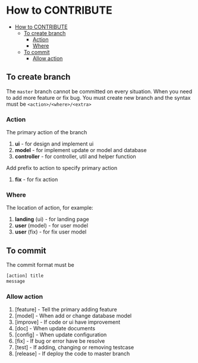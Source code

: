 # How to CONTRIBUTE

- [How to CONTRIBUTE](#how-to-contribute)
  - [To create branch](#to-create-branch)
    - [Action](#action)
    - [Where](#where)
  - [To commit](#to-commit)
    - [Allow action](#allow-action)

## To create branch

The `master` branch cannot be committed on every situation. When you need to add more feature or fix bug. You must create new branch and the syntax must be `<action>/<where>/<extra>`

### Action

The primary action of the branch

1. **ui** - for design and implement ui
2. **model** - for implement update or model and database
3. **controller** - for controller, util and helper function

Add prefix to action to specify primary action

1. **fix** - for fix action

### Where

The location of action, for example: 

1. **landing** (ui) - for landing page
2. **user** (model) - for user model
3. **user** (fix) - for fix user model

## To commit

The commit format must be

```txt
[action] title
message
```

### Allow action

1. [feature] - Tell the primary adding feature
2. [model] - When add or change database model
3. [improve] - If code or ui have improvement
4. [doc] - When update documents
5. [config] - When update configuration
6. [fix] - If bug or error have be resolve
7. [test] - If adding, changing or removing testcase
8. [release] - If deploy the code to master branch
